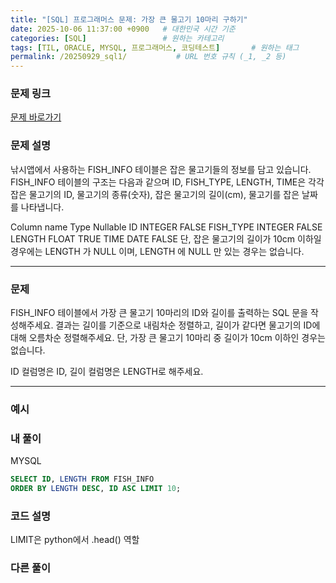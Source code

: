 ```yaml
---
title: "[SQL] 프로그래머스 문제: 가장 큰 물고기 10마리 구하기"
date: 2025-10-06 11:37:00 +0900   # 대한민국 시간 기준
categories: [SQL]                 # 원하는 카테고리
tags: [TIL, ORACLE, MYSQL, 프로그래머스, 코딩테스트]       # 원하는 태그
permalink: /20250929_sql1/           # URL 번호 규칙 (_1, _2 등)
--- 
```


### 문제 링크

[문제 바로가기](https://school.programmers.co.kr/learn/courses/30/lessons/298517)



### **문제 설명**

낚시앱에서 사용하는 FISH_INFO 테이블은 잡은 물고기들의 정보를 담고 있습니다. FISH_INFO 테이블의 구조는 다음과 같으며 ID, FISH_TYPE, LENGTH, TIME은 각각 잡은 물고기의 ID, 물고기의 종류(숫자), 잡은 물고기의 길이(cm), 물고기를 잡은 날짜를 나타냅니다.

Column name	Type	Nullable
ID	INTEGER	FALSE
FISH_TYPE	INTEGER	FALSE
LENGTH	FLOAT	TRUE
TIME	DATE	FALSE
단, 잡은 물고기의 길이가 10cm 이하일 경우에는 LENGTH 가 NULL 이며, LENGTH 에 NULL 만 있는 경우는 없습니다.


---

### 문제

FISH_INFO 테이블에서 가장 큰 물고기 10마리의 ID와 길이를 출력하는 SQL 문을 작성해주세요. 결과는 길이를 기준으로 내림차순 정렬하고, 길이가 같다면 물고기의 ID에 대해 오름차순 정렬해주세요. 단, 가장 큰 물고기 10마리 중 길이가 10cm 이하인 경우는 없습니다.

ID 컬럼명은 ID, 길이 컬럼명은 LENGTH로 해주세요.



---

### 예시




### 내 풀이
MYSQL
```sql
SELECT ID, LENGTH FROM FISH_INFO
ORDER BY LENGTH DESC, ID ASC LIMIT 10;
```



### 코드 설명

LIMIT은 python에서 .head() 역할


### 다른 풀이


